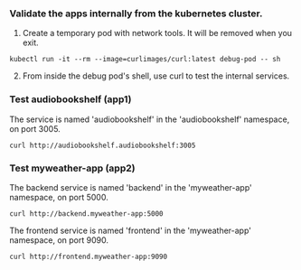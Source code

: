 ### Validate the apps internally from the kubernetes cluster.

1. Create a temporary pod with network tools. It will be removed when you exit.
```
kubectl run -it --rm --image=curlimages/curl:latest debug-pod -- sh
```
 2. From inside the debug pod's shell, use curl to test the internal services.

### Test audiobookshelf (app1)
 The service is named 'audiobookshelf' in the 'audiobookshelf' namespace, on port 3005.
```
curl http://audiobookshelf.audiobookshelf:3005
```

### Test myweather-app (app2)
 The backend service is named 'backend' in the 'myweather-app' namespace, on port 5000.
```
curl http://backend.myweather-app:5000
```

 The frontend service is named 'frontend' in the 'myweather-app' namespace, on port 9090.
```
curl http://frontend.myweather-app:9090
```
